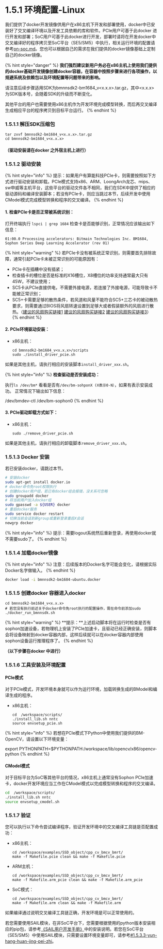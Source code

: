 # 1.5.1 环境配置-Linux

我们提供了docker开发镜像供用户在x86主机下开发和部署使用，docker中已安装好了交叉编译环境以及开发工具依赖的库和软件。PCIe用户可基于此docker 进行开发和部署；SoC用户可基于此docker进行开发，部署时请将在开发docker中交叉编译好的程序拷贝至SoC平台（SE5/SM5）中执行，相关运行环境的配置请参考[on-soc.md](on-soc.md "mention")。您也可以根据自己的需求在我们提供的docker镜像基础上定制自己的docker镜像。

{% hint style="danger" %}
**我们强烈建议新用户务必在x86主机上使用我们提供的docker基础开发镜像创建docker容器，在容器中按照步骤来进行各项操作，以规避系统及依赖包以及环境配置等问题带来的影响。**

请注意后续步骤适用SDK为bmnnsdk2-bm1684\_v\<x.x.x>.tar.gz，其中\<x.x.x>为SDK版本号，会随着SDK的升级而不断变化。

其他平台的用户也需要使用x86主机作为开发环境完成模型转换，而后再交叉编译生成相应平台的程序拷贝到目标平台运行。
{% endhint %}

### **1.5.1.1 解压SDK压缩包**

```
tar zxvf bmnnsdk2-bm1684_v<x.x.x>.tar.gz
cd bmnnsdk2-bm1684_v<x.x.x>
```

#### **（驱动安装请在docker 之外宿主机上进行）**

### **1.5.1.2 驱动安装**

{% hint style="info" %}
提示：如果用户有算能科技PCIe卡，则需要按照如下方式进行驱动安装和卸载。PCIe模式支持x86、ARM、LoongArch龙芯、mips、sw申威等主机平台，这些平台的驱动文件各不相同，我们在SDK中提供了相应的驱动源码和编译安装脚本；若没有PCIe卡，则应当跳过本节，后续开发中使用CModel模式完成模型转换和程序的交叉编译。
{% endhint %}

#### **1. 检查PCIe卡是否正常被系统识别：**

打开终端执行 `lspci | grep 1684` 检查卡是否能够识别，正常情况应该输出如下信息：

```
01:00.0 Processing accelerators: Bitmain Technologies Inc. BM1684, Sophon Series Deep Learning Accelerator (rev 01)
```

{% hint style="warning" %}
若PCIe卡没有被系统正常识别，则需要首先排除故障，通常引起PCIe卡未被正常识别的可能原因有：

* PCIe卡在插糟中没有插紧；
* 检查插卡的槽位是否是标准的X16槽位，X8槽位的功率支持通常最大只有45W，不建议使用；
* SC5卡从PCIe直接供电，不需要外接电源，若连接了外接电源，可能导致卡不能被正常识别；
* SC5+卡需要足够的散热条件，若风道和风量不能符合SC5+三芯卡的被动散热要求，则需要通过BIOS将风扇转速设置到足够大或者假装额外的风扇进行散热。（[建议的风扇购买链接1](https://item.taobao.com/item.htm?id=36055254962\&ali\_refid=a3\_420434\_1006:1107611642:N:4VSdCmF2B094pPkh1WoYZQ%3D%3D:caf6d7709e50567abd191d8082c8d1f8\&ali\_trackid=1\_caf6d7709e50567abd191d8082c8d1f8\&spm=a230r.1.1957635.19) [建议的风扇购买链接2](https://item.taobao.com/item.htm?spm=a230r.1.14.1.663957b2uB9IkW\&id=561295966005\&ns=1\&abbucket=8#detail) [建议的风扇购买链接3](https://item.taobao.com/item.htm?spm=a230r.1.14.1.7e8c597eIKLjz8\&id=555295405824\&ns=1\&abbucket=8#detail)）
{% endhint %}

#### **2. PCIe环境驱动安装：**

*   x86主机：

    ```
    cd bmnnsdk2-bm1684_v<x.x.x>/scripts
    sudo ./install_driver_pcie.sh
    ```

如果是其他主机，请执行相应的安装脚本`install_driver_xxx.sh`。

{% hint style="info" %}
**检查驱动是否安装成功：**

执行`ls /dev/bm*` 看看是否有`/dev/bm-sohponX (X表示0-N）`，如果有表示安装成功。 正常情况下输出如下信息：

/dev/bmdev-ctl /dev/bm-sophon0
{% endhint %}

#### **3. PCIe驱动卸载方式如下：**

*   x86主机：

    ```
    sudo ./remove_driver_pcie.sh
    ```

如果是其他主机，请执行相应的卸载脚本`remove_driver_xxx.sh`。

### **1.5.1.3 Docker 安装**

若已安装docker，请跳过本节。

```bash
# 安装docker
sudo apt-get install docker.io
# docker命令免root权限执行
# 创建docker用户组，若已有docker组会报错，没关系可忽略
sudo groupadd docker
# 将当前用户加入docker组
sudo gpasswd -a ${USER} docker
# 重启docker服务
sudo service docker restart
# 切换当前会话到新group或重新登录重启X会话
newgrp docker​ 
```

{% hint style="info" %}
提示：需要logout系统然后重新登录，再使用docker就不需要sudo了。
{% endhint %}

### **1.5.1.4 加载docker镜像**

{% hint style="info" %}
注意：后续版本的Docker名字可能会变化，请根据实际Docker名字做输入。
{% endhint %}

```bash
docker load -i bmnnsdk2-bm1684-ubuntu.docker
```

### **1.5.1.5 创建docker 容器进入docker**

```
cd bmnnsdk2-bm1684_v<x.x.x>
# 若您没有执行前述关于docker命令免root执行的配置操作，需在命令前添加sudo
./docker_run_bmnnsdk.sh
```

{% hint style="warning" %}
**提示：**上述启动脚本将在运行时检查是否有sophon加速设备，若物理机上安装了PCIe加速卡，且驱动已经正确安装，则脚本会将设备映射到docker容器内部，这样后续就可以在docker容器内部使用sophon设备运行推理程序了。
{% endhint %}

**（以下步骤在docker 中进行）**

### **1.5.1.6 工具安装及环境配置**

#### **PCIe模式**

对于PCIe模式，开发环境本身就可以作为运行环境，加载转换生成的BModel和编译生成的程序。

*   x86主机：

    ```
    cd  /workspace/scripts/
    ./install_lib.sh nntc
    source envsetup_pcie.sh
    ```

{% hint style="info" %}
若想在PCIe模式下Python中使用我们提供的BM-OpenCV，请设置以下环境变量：

export PYTHONPATH=$PYTHONPATH:/workspace/lib/opencv/x86/opencv-python
{% endhint %}

#### **CModel模式**

对于目标平台为SoC等其他平台的情况，x86主机上通常没有Sophon PCIe加速卡，docker开发环境应当工作在CModel模式以完成模型转换和程序的交叉编译。

```bash
cd  /workspace/scripts/
./install_lib.sh nntc
source envsetup_cmodel.sh
```

### **1.5.1.7 验证**

您可以执行以下命令尝试编译程序，验证开发环境中的交叉编译工具链是否配置成功：

*   x86主机：

    ```
    cd /workspace/examples/SSD_object/cpp_cv_bmcv_bmrt/
    make -f Makefile.pcie clean && make -f Makefile.pcie
    ```
*   ARM主机：

    ```
    cd /workspace/examples/SSD_object/cpp_cv_bmcv_bmrt/
    make -f Makefile.arm_pcie clean && make -f Makefile.arm_pcie
    ```
*   SoC模式：

    ```
    cd /workspace/examples/SSD_object/cpp_cv_bmcv_bmrt/
    make -f Makefile.arm clean && make -f Makefile.arm
    ```

如果编译通过说明交叉编译工具链正确，开发环境是可以正常使用的。

若您需要使用SAIL模块，在非SoC平台下，您需要根据使用的python版本安装相应的pip包，请参考[《SAIL用户开发手册》](https://doc.sophgo.com/docs/docs\_latest\_release/sophon-inference/html/index.html)中的安装说明。若您在SoC平台（SE5/SM5）中使用SAIL模块，只需要设置环境变量即可，请参考[#1.5.3.3-yun-hang-huan-jing-pei-zhi](on-soc.md#1.5.3.3-yun-hang-huan-jing-pei-zhi "mention")。
